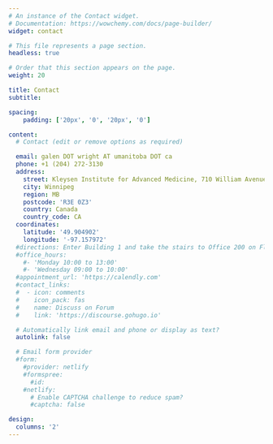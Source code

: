 ```yaml
---
# An instance of the Contact widget.
# Documentation: https://wowchemy.com/docs/page-builder/
widget: contact

# This file represents a page section.
headless: true

# Order that this section appears on the page.
weight: 20

title: Contact
subtitle:

spacing:
    padding: ['20px', '0', '20px', '0']

content:
  # Contact (edit or remove options as required)

  email: galen DOT wright AT umanitoba DOT ca
  phone: +1 (204) 272-3130
  address:
    street: Kleysen Institute for Advanced Medicine, 710 William Avenue
    city: Winnipeg
    region: MB
    postcode: 'R3E 0Z3'
    country: Canada
    country_code: CA
  coordinates:
    latitude: '49.904902'
    longitude: '-97.157972'
  #directions: Enter Building 1 and take the stairs to Office 200 on Floor 2
  #office_hours:
    #- 'Monday 10:00 to 13:00'
    #- 'Wednesday 09:00 to 10:00'
  #appointment_url: 'https://calendly.com'
  #contact_links:
  #  - icon: comments
  #    icon_pack: fas
  #    name: Discuss on Forum
  #    link: 'https://discourse.gohugo.io'

  # Automatically link email and phone or display as text?
  autolink: false

  # Email form provider
  #form:
    #provider: netlify
    #formspree:
      #id:
    #netlify:
      # Enable CAPTCHA challenge to reduce spam?
      #captcha: false

design:
  columns: '2'
---
```




